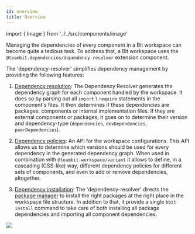 ```yaml
---
id: overview
title: Overview
---
```

import { Image } from '../../src/components/image'

Managing the dependencies of every component in a Bit workspace can become quite a tedious task. To address that, a Bit workspace uses the `@teambit.dependencies/dependency-resolver` extension component.

The 'dependency-resolver' simplifies dependency management by providing the following features:

1. [Dependency resolution](/docs/dependencies/dependency-resolution):
The Dependency Resolver generates the dependency graph for each component handled by the workspace.
It does so by parsing out all `import` \ `require` statements in the component's files.
It then determines if these dependencies are packages, components or internal implementation files.
If they are external components or packages, it goes on to determine their version and dependency-type (`dependencies`, `devDependencies`, `peerDependencies`).

2. [Dependency policies](/docs/dependencies/dependency-policies):
An API for the workspace configurations.
This API allows us to determine which versions should be used for every dependency in the generated dependency graph.
When used in combination with `@teambit.workspace/variant` it allows to define, in a cascading (CSS-like) way,
different dependency policies for different sets of components, and even to add or remove dependencies, altogether.

3. [Dependency installation](/docs/dependencies/dependency-installation):
The 'dependency-resolver' directs the [package manager](/docs/packages/overview) to install the right packages at the right place in the workspace file structure.
In addition to that, it provide a single `bbit install` command to take care of both installing all package dependencies and importing all component dependencies.

<Image src="/img/dependencies_graph.png" />
